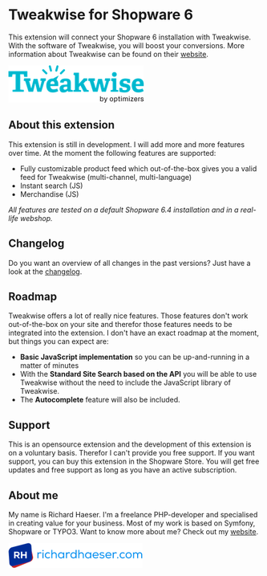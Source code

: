 # Tweakwise for Shopware 6
This extension will connect your Shopware 6 installation with Tweakwise.
With the software of Tweakwise, you will boost your conversions. More information
about Tweakwise can be found on their [website](https://www.tweakwise.com).

![Tweakwise](src/Resources/public/logo-tweakwise.png)

## About this extension
This extension is still in development. I will add more and more features over time.
At the moment the following features are supported:

- Fully customizable product feed which out-of-the-box gives you a valid feed for Tweakwise (multi-channel, multi-language)
- Instant search (JS)
- Merchandise (JS)

_All features are tested on a default Shopware 6.4 installation and in a real-life webshop._

## Changelog
Do you want an overview of all changes in the past versions? Just have a look at the [changelog](CHANGELOG.md).

## Roadmap
Tweakwise offers a lot of really nice features. Those features don't work out-of-the-box on your site
and therefor those features needs to be integrated into the extension. I don't have an exact roadmap 
at the moment, but things you can expect are:

- **Basic JavaScript implementation** so you can be up-and-running in a matter of minutes
- With the **Standard Site Search based on the API** you will be able to use Tweakwise without the need to include the JavaScript library of Tweakwise. 
- The **Autocomplete** feature will also be included.

## Support
This is an opensource extension and the development of this extension is on a voluntary basis. Therefor I can't provide you
free support. If you want support, you can buy this extension in the Shopware Store. You will get free updates and free support as long
as you have an active subscription.

## About me
My name is Richard Haeser. I'm a freelance PHP-developer and specialised in creating value
for your business. Most of my work is based on Symfony, Shopware or TYPO3. Want to know more about me?
Check out my [website](https://www.richardhaeser.com).

![richardhaeser.com](src/Resources/public/logo-richardhaeser.png)
